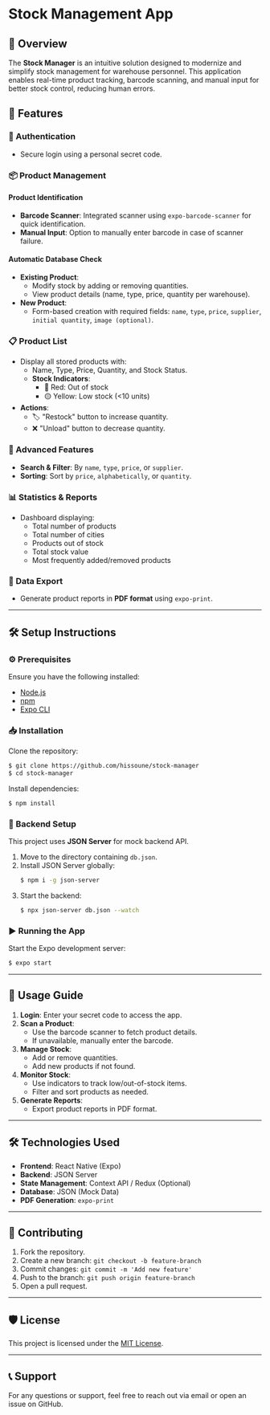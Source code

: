 # Stock Management App

## 📌 Overview
The **Stock Manager** is an intuitive solution designed to modernize and simplify stock management for warehouse personnel. This application enables real-time product tracking, barcode scanning, and manual input for better stock control, reducing human errors.

## 🚀 Features

### 🔐 Authentication
- Secure login using a personal secret code.

### 📦 Product Management
#### Product Identification
- **Barcode Scanner**: Integrated scanner using `expo-barcode-scanner` for quick identification.
- **Manual Input**: Option to manually enter barcode in case of scanner failure.

#### Automatic Database Check
- **Existing Product**:
  - Modify stock by adding or removing quantities.
  - View product details (name, type, price, quantity per warehouse).
- **New Product**:
  - Form-based creation with required fields: `name`, `type`, `price`, `supplier`, `initial quantity`, `image (optional)`.

### 📋 Product List
- Display all stored products with:
  - Name, Type, Price, Quantity, and Stock Status.
  - **Stock Indicators**:
    - 🔴 Red: Out of stock
    - 🟡 Yellow: Low stock (<10 units)
- **Actions**:
  - 🏷️ "Restock" button to increase quantity.
  - ❌ "Unload" button to decrease quantity.

### 🔎 Advanced Features
- **Search & Filter**: By `name`, `type`, `price`, or `supplier`.
- **Sorting**: Sort by `price`, `alphabetically`, or `quantity`.

### 📊 Statistics & Reports
- Dashboard displaying:
  - Total number of products
  - Total number of cities
  - Products out of stock
  - Total stock value
  - Most frequently added/removed products

### 📂 Data Export
- Generate product reports in **PDF format** using `expo-print`.

---

## 🛠️ Setup Instructions

### ⚙️ Prerequisites
Ensure you have the following installed:
- [Node.js](https://nodejs.org/)
- [npm](https://www.npmjs.com/)
- [Expo CLI](https://expo.dev/)

### 📥 Installation
Clone the repository:
```sh
$ git clone https://github.com/hissoune/stock-manager
$ cd stock-manager
```
Install dependencies:
```sh
$ npm install
```

### 🔌 Backend Setup
This project uses **JSON Server** for mock backend API.
1. Move to the directory containing `db.json`.
2. Install JSON Server globally:
   ```sh
   $ npm i -g json-server
   ```
3. Start the backend:
   ```sh
   $ npx json-server db.json --watch
   ```

### ▶️ Running the App
Start the Expo development server:
```sh
$ expo start
```

---

## 📝 Usage Guide
1. **Login**: Enter your secret code to access the app.
2. **Scan a Product**:
   - Use the barcode scanner to fetch product details.
   - If unavailable, manually enter the barcode.
3. **Manage Stock**:
   - Add or remove quantities.
   - Add new products if not found.
4. **Monitor Stock**:
   - Use indicators to track low/out-of-stock items.
   - Filter and sort products as needed.
5. **Generate Reports**:
   - Export product reports in PDF format.

---

## 🛠️ Technologies Used
- **Frontend**: React Native (Expo)
- **Backend**: JSON Server
- **State Management**: Context API / Redux (Optional)
- **Database**: JSON (Mock Data)
- **PDF Generation**: `expo-print`

---

## 🤝 Contributing
1. Fork the repository.
2. Create a new branch: `git checkout -b feature-branch`
3. Commit changes: `git commit -m 'Add new feature'`
4. Push to the branch: `git push origin feature-branch`
5. Open a pull request.

---

## 🛡️ License
This project is licensed under the [MIT License](LICENSE).

---

## 📞 Support
For any questions or support, feel free to reach out via email or open an issue on GitHub.

